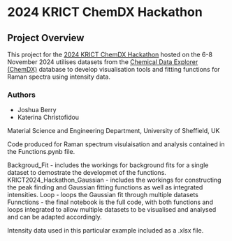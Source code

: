 # 2024 KRICT ChemDX Hackathon

## Project Overview

This project for the [2024 KRICT ChemDX Hackathon](https://gitlab.chemdx.org/global-network/2024-krict-chemdx-hackathon/-/wikis/home) hosted on the 6-8 November 2024 utilises datasets from the [Chemical Data Explorer (ChemDX)](https://www.chemdx.org/) database to develop visualisation tools and fitting functions for Raman spectra using intensity data.

### Authors

- Joshua Berry
- Katerina Christofidou

Material Science and Engineering Department, University of Sheffield, UK


Code produced for Raman spectrum visulaisation and analysis contained in the Functions.pynb file. 

Backgroud_Fit - includes the workings for background fits for a single dataset to demostrate the developmet of the functions. 
KRICT2024_Hackathon_Gaussian - includes the workings for constructing the peak finding and Gaussian fitting functions as well as integrated intensities. 
Loop - loops the Gaussian fit through multiple datasets
Funnctions - the final notebook is the full code, with both functions and loops integrated to allow multiple datasets to be visualised and analysed and can be adapted accordingly. 

Intensity data used in this particular example included as a .xlsx file. 
